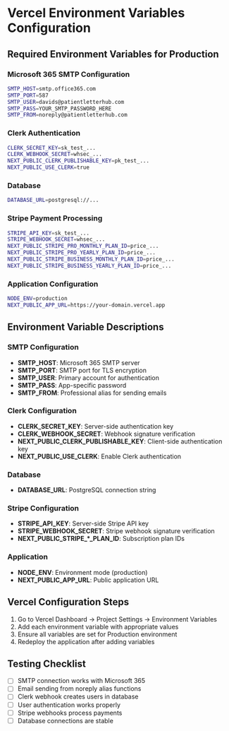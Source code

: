 # Vercel Environment Variables Configuration

## Required Environment Variables for Production

### Microsoft 365 SMTP Configuration
```bash
SMTP_HOST=smtp.office365.com
SMTP_PORT=587
SMTP_USER=davids@patientletterhub.com
SMTP_PASS=YOUR_SMTP_PASSWORD_HERE
SMTP_FROM=noreply@patientletterhub.com
```

### Clerk Authentication
```bash
CLERK_SECRET_KEY=sk_test_...
CLERK_WEBHOOK_SECRET=whsec_...
NEXT_PUBLIC_CLERK_PUBLISHABLE_KEY=pk_test_...
NEXT_PUBLIC_USE_CLERK=true
```

### Database
```bash
DATABASE_URL=postgresql://...
```

### Stripe Payment Processing
```bash
STRIPE_API_KEY=sk_test_...
STRIPE_WEBHOOK_SECRET=whsec_...
NEXT_PUBLIC_STRIPE_PRO_MONTHLY_PLAN_ID=price_...
NEXT_PUBLIC_STRIPE_PRO_YEARLY_PLAN_ID=price_...
NEXT_PUBLIC_STRIPE_BUSINESS_MONTHLY_PLAN_ID=price_...
NEXT_PUBLIC_STRIPE_BUSINESS_YEARLY_PLAN_ID=price_...
```

### Application Configuration
```bash
NODE_ENV=production
NEXT_PUBLIC_APP_URL=https://your-domain.vercel.app
```

## Environment Variable Descriptions

### SMTP Configuration
- **SMTP_HOST**: Microsoft 365 SMTP server
- **SMTP_PORT**: SMTP port for TLS encryption
- **SMTP_USER**: Primary account for authentication
- **SMTP_PASS**: App-specific password
- **SMTP_FROM**: Professional alias for sending emails

### Clerk Configuration
- **CLERK_SECRET_KEY**: Server-side authentication key
- **CLERK_WEBHOOK_SECRET**: Webhook signature verification
- **NEXT_PUBLIC_CLERK_PUBLISHABLE_KEY**: Client-side authentication key
- **NEXT_PUBLIC_USE_CLERK**: Enable Clerk authentication

### Database
- **DATABASE_URL**: PostgreSQL connection string

### Stripe Configuration
- **STRIPE_API_KEY**: Server-side Stripe API key
- **STRIPE_WEBHOOK_SECRET**: Stripe webhook signature verification
- **NEXT_PUBLIC_STRIPE_*_PLAN_ID**: Subscription plan IDs

### Application
- **NODE_ENV**: Environment mode (production)
- **NEXT_PUBLIC_APP_URL**: Public application URL

## Vercel Configuration Steps

1. Go to Vercel Dashboard → Project Settings → Environment Variables
2. Add each environment variable with appropriate values
3. Ensure all variables are set for Production environment
4. Redeploy the application after adding variables

## Testing Checklist

- [ ] SMTP connection works with Microsoft 365
- [ ] Email sending from noreply alias functions
- [ ] Clerk webhook creates users in database
- [ ] User authentication works properly
- [ ] Stripe webhooks process payments
- [ ] Database connections are stable

